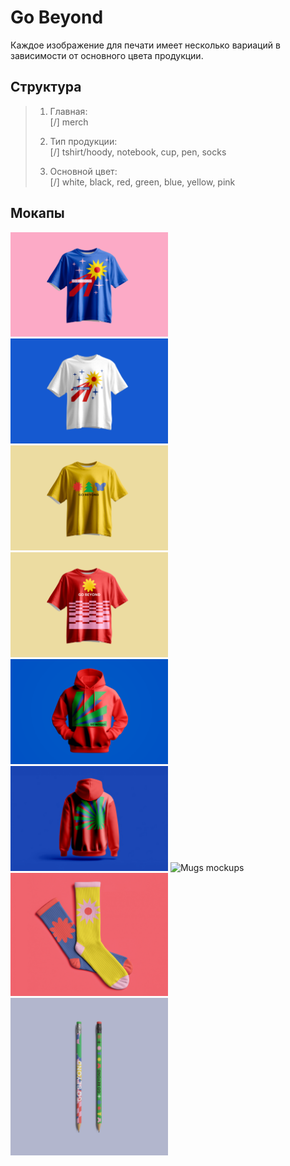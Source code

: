 # Go Beyond
  
Каждое изображение для печати имеет несколько вариаций в зависимости от основного цвета продукции.
  
## Структура
  
>1. Главная:  
>[/] merch
> 
>2. Тип продукции:  
>[/] tshirt/hoody, notebook, cup, pen, socks
> 
>3. Основной цвет:  
>[/] white, black, red, green, blue, yellow, pink

## Мокапы
  

<img src="/merch/meta/tshirt-comet-blue.png" alt="Blue t-shirt with comet" style="width:50%; height:auto;">
<img src="/merch/meta/tshirt-comet-white.png" alt="White t-shirt with comet" style="width:50%; height:auto;">
<img src="/merch/meta/tshirt-trio-yellow.png" alt="Yellow t-shirt with trio" style="width:50%; height:auto;">
<img src="/merch/meta/tshirt-flatlines-red.png" alt="Red t-shirt with flatlines" style="width:50%; height:auto;">
<img src="/merch/meta/hoodie-leaf-red-front.png" alt="Fronside of red hoodie" style="width:50%; height:auto;">
<img src="/merch/meta/hoodie-leaf-red-back.png" alt="Backside of red hoodie" style="width:50%; height:auto;">
<img src="/merch/meta/mugs.png" alt="Mugs mockups" style="width:50%; height:auto;">
<img src="/merch/meta/socks.png" alt="Socks mockups" style="width:50%; height:auto;">
<img src="/merch/meta/pens.png" alt="Pens mockups" style="width:50%; height:auto;">